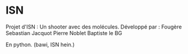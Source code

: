 # ISN
Projet d'ISN : Un shooter avec des molécules.
Développé par :
	Fougère Sebastian
	Jacquot Pierre
	Noblet Baptiste le BG

En python. (bawi, ISN hein.)
